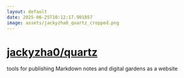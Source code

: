 ```yaml
---
layout: default
date: 2025-06-25T10:12:17.901857
image: assets/jackyzha0_quartz_cropped.png
---
```


# [jackyzha0/quartz](https://github.com/jackyzha0/quartz)

tools for publishing Markdown notes and digital gardens as a website
